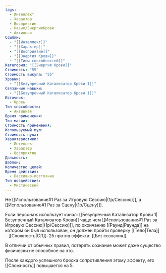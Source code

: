 ```yaml
---
tags:
  - Интеллект
  - Характер
  - Восприятие
  - Навык/ЭнергияКрови
  - Активная
Ссылки:
  - "[[Интеллект]]"
  - "[[Характер]]"
  - "[[Восприятие]]"
  - "[[Энергия Крови]]"
  - "[[Типы способностей]]"
Категория: "[[Энергия Крови]]"
Стоимость: "55"
Стоимость выкупа: "55"
Уровни:
  - "[[Безупречный Катализатор Крови 1]]"
Связанные навыки:
  - "[[Безупречный Катализатор Крови 1]]"
Источник:
  - Кровь
Тип способности:
  - Активная
Время применения: 
Тип магии: 
Стоимость применения: 
Используемый пул: 
Стоимость пула: 
Характеристики:
  - Интеллект
  - Характер
  - Восприятие
Дальность: 
Шаблон: 
Количество целей: 
Время действия:
  - Пассивно-постоянно
Тип воздействия:
  - Мистический
---
```

Не [[Использование#1 Раз за Игровую Сессию|(1р/Сессию)]], а [[Использование#1 Раз за Сцену|(1р/Сцену)]].

Если персонаж использует канал: [[Безупречный Катализатор Крови 1|Безупречный Катализатор Крови]] чаще чем [[Использование#1 Раз за Игровую Сессию|(1р/Сессию)]], по окончанию [[Раунд|Раунда]] на котором он был использован, он должен пройти проверку [[Тело|Тела]] - [[Сложность|СЛ]]: 25 против эффекта: [[Без сознания]]. 

В отличии от обычных правил, потерять сознание может даже существо физически не способное на это. 

После каждого успешного броска сопротивления этому эффекту, его [[Сложность]] повышается на 5. 
